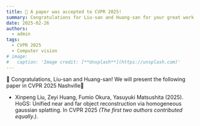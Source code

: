 ```yaml
---
title: 🎉 A paper was accepted to CVPR 2025!
summary: Congratulations for Liu-san and Huang-san for your great work!
date: 2025-02-26
authors:
  - admin
tags:
  - CVPR 2025
  - Computer vision
# image:
#   caption: 'Image credit: [**Unsplash**](https://unsplash.com)'
---
```


🎉 Congratulations, Liu-san and Huang-san! We will present the following paper in CVPR 2025 Nashville🎸

- Xinpeng Liu, Zeyi Huang, Fumio Okura, Yasuyuki Matsushita (2025). HoGS: Unified near and far object reconstruction via homogeneous gaussian splatting. In CVPR 2025 *(The first two authors contributed equally.)*.
